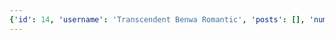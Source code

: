 ```yaml
---
{'id': 14, 'username': 'Transcendent Benwa Romantic', 'posts': [], 'num_comments': 0, 'likes': [], 'comments': []}
---
```

    